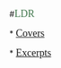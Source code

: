 #<font face=Pacifico size=4 color=#447A50>LDR </font>

  *<font face=Philfont size=4 color=#E06613> [Covers](english/2.md)</font> 

  *<font face=Philfont size=4 color=#E06613> [Excerpts](english/english-formula.md)</font>



